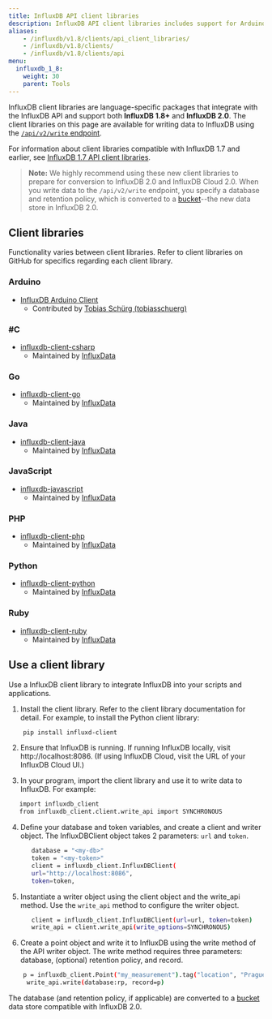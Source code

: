 ```yaml
---
title: InfluxDB API client libraries
description: InfluxDB API client libraries includes support for Arduino, C#, Go, Java, JavaScript, PHP, Python, and Ruby.
aliases:
    - /influxdb/v1.8/clients/api_client_libraries/
    - /influxdb/v1.8/clients/
    - /influxdb/v1.8/clients/api
menu:
  influxdb_1_8:
    weight: 30
    parent: Tools
---
```


InfluxDB client libraries are language-specific packages that integrate with the InfluxDB API and support both **InfluxDB 1.8+** and **InfluxDB 2.0**. The client libraries on this page are available for writing data to InfluxDB using the [`/api/v2/write` endpoint](/influxdb/v1.8/tools/api#api-v2-write-http-endpoint).

For information about client libraries compatible with InfluxDB 1.7 and earlier, see [InfluxDB 1.7 API client libraries](/influxdb/v1.7/tools/api-client-libraries).

>**Note:** We highly recommend using these new client libraries to prepare for conversion to InfluxDB 2.0 and InfluxDB Cloud 2.0. When you write data to the `/api/v2/write` endpoint, you specify a database and retention policy, which is converted to a [bucket](https://v2.docs.influxdata.com/v2.0/reference/glossary/#bucket)--the new data store in InfluxDB 2.0.

## Client libraries

Functionality varies between client libraries. Refer to client libraries on GitHub for specifics regarding each client library.

### Arduino
- [InfluxDB Arduino Client](https://github.com/tobiasschuerg/InfluxDB-Client-for-Arduino)
  - Contributed by [Tobias Schürg (tobiasschuerg)](https://github.com/tobiasschuerg)

### #C
- [influxdb-client-csharp](https://github.com/influxdata/influxdb-client-csharp)
  - Maintained by [InfluxData](https://github.com/influxdata)

### Go

- [influxdb-client-go](https://github.com/influxdata/influxdb-client-go)
  - Maintained by [InfluxData](https://github.com/influxdata)

### Java

- [influxdb-client-java](https://github.com/influxdata/influxdb-client-java)
   - Maintained by [InfluxData](https://github.com/influxdata)

### JavaScript

* [influxdb-javascript](https://github.com/influxdata/influxdb-client-js)
   - Maintained by [InfluxData](https://github.com/influxdata)

### PHP

- [influxdb-client-php](https://github.com/influxdata/influxdb-client-php)
   - Maintained by [InfluxData](https://github.com/influxdata)

### Python

* [influxdb-client-python](https://github.com/influxdata/influxdb-client-python)
   - Maintained by [InfluxData](https://github.com/influxdata)

### Ruby

- [influxdb-client-ruby](https://github.com/influxdata/influxdb-client-ruby)
   - Maintained by [InfluxData](https://github.com/influxdata)

## Use a client library

Use a InfluxDB client library to integrate InfluxDB into your scripts and applications.

1. Install the client library. Refer to the client library documentation for detail. For example, to install the Python client library:

  ```sh
      pip install influxd-client
  ```

2. Ensure that InfluxDB is running. If running InfluxDB locally, visit http://localhost:8086. (If using InfluxDB Cloud, visit the URL of your InfluxDB Cloud UI.)

3. In your program, import the client library and use it to write data to InfluxDB. For example:

  ```sh
     import influxdb_client
     from influxdb_client.client.write_api import SYNCHRONOUS
  ```

4. Define your database and token variables, and create a client and writer object. The InfluxDBClient object takes 2 parameters: `url` and `token`.

   ```sh
      database = "<my-db>"
      token = "<my-token>"
      client = influxdb_client.InfluxDBClient(
      url="http://localhost:8086",
      token=token,
   ```

5. Instantiate a writer object using the client object and the write_api method. Use the `write_api` method to configure the writer object.

   ```sh
      client = influxdb_client.InfluxDBClient(url=url, token=token)
      write_api = client.write_api(write_options=SYNCHRONOUS)
   ```

6. Create a point object and write it to InfluxDB using the write method of the API writer object. The write method requires three parameters: database, (optional) retention policy, and record.

  ```sh 
      p = influxdb_client.Point("my_measurement").tag("location", "Prague").field("temperature", 25.3)
       write_api.write(database:rp, record=p)
  ```

The database (and retention policy, if applicable) are converted to a [bucket](https://v2.docs.influxdata.com/v2.0/reference/glossary/#bucket) data store compatible with InfluxDB 2.0.
